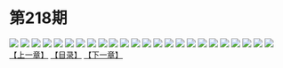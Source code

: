 # 第218期
![](https://mao.mhtupian.com/uploads/img/7563/175249/001.jpg)
![](https://mao.mhtupian.com/uploads/img/7563/175249/002.jpg)
![](https://mao.mhtupian.com/uploads/img/7563/175249/003.jpg)
![](https://mao.mhtupian.com/uploads/img/7563/175249/004.jpg)
![](https://mao.mhtupian.com/uploads/img/7563/175249/005.jpg)
![](https://mao.mhtupian.com/uploads/img/7563/175249/006.jpg)
![](https://mao.mhtupian.com/uploads/img/7563/175249/007.jpg)
![](https://mao.mhtupian.com/uploads/img/7563/175249/008.jpg)
![](https://mao.mhtupian.com/uploads/img/7563/175249/009.jpg)
![](https://mao.mhtupian.com/uploads/img/7563/175249/010.jpg)
![](https://mao.mhtupian.com/uploads/img/7563/175249/011.jpg)
![](https://mao.mhtupian.com/uploads/img/7563/175249/012.jpg)
![](https://mao.mhtupian.com/uploads/img/7563/175249/013.jpg)
![](https://mao.mhtupian.com/uploads/img/7563/175249/014.jpg)
![](https://mao.mhtupian.com/uploads/img/7563/175249/015.jpg)
![](https://mao.mhtupian.com/uploads/img/7563/175249/016.jpg)
![](https://mao.mhtupian.com/uploads/img/7563/175249/017.jpg)
![](https://mao.mhtupian.com/uploads/img/7563/175249/018.jpg)
![](https://mao.mhtupian.com/uploads/img/7563/175249/019.jpg)
![](https://mao.mhtupian.com/uploads/img/7563/175249/020.jpg)
![](https://mao.mhtupian.com/uploads/img/7563/175249/021.jpg)
![](https://mao.mhtupian.com/uploads/img/7563/175249/022.jpg)
![](https://mao.mhtupian.com/uploads/img/7563/175249/023.jpg)
![](https://mao.mhtupian.com/uploads/img/7563/175249/024.jpg)
[【上一章】](./64.md)
[【目录】](./READMD.md)
[【下一章】](./66.md)
